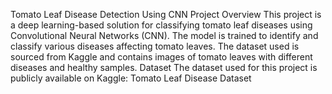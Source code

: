  Tomato Leaf Disease Detection Using CNN
 Project Overview
This project is a deep learning-based solution for classifying tomato leaf diseases using Convolutional Neural Networks (CNN). The model is trained to identify and classify various diseases affecting tomato leaves. The dataset used is sourced from Kaggle and contains images of tomato leaves with different diseases and healthy samples.
Dataset
The dataset used for this project is publicly available on Kaggle:
Tomato Leaf Disease Dataset
